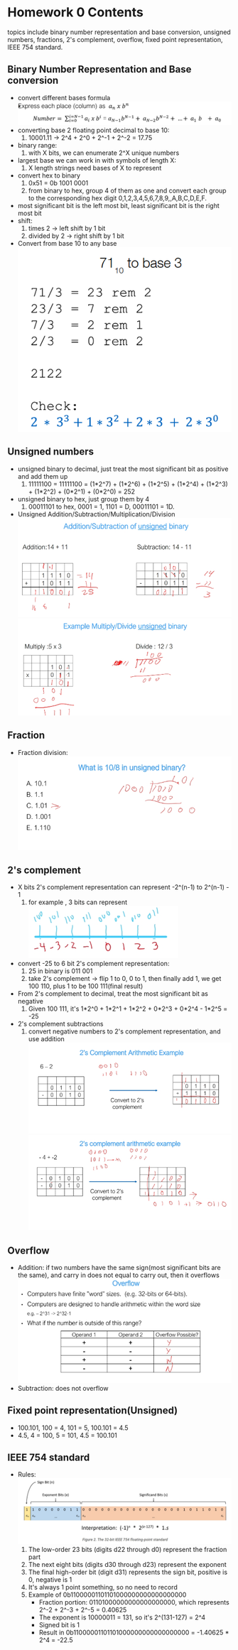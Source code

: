 # Homework 0 Contents
topics include binary number representation and base conversion, unsigned numbers, fractions, 2's complement, overflow, fixed point representation, IEEE 754 standard.

## Binary Number Representation and Base conversion
* convert different bases formula
    ![HW0](img/HW0/base-conv-formula.png)
* converting base 2 floating point decimal to base 10:
    1. 10001.11 -> 2^4 + 2^0 + 2^-1 + 2^-2 = 17.75
* binary range:
    1. with X bits, we can enumerate 2^X unique numbers
* largest base we can work in with symbols of length X:
    1. X length strings need bases of X to represent
* convert hex to binary
    1. 0x51 = 0b 1001 0001
    2. from binary to hex, group 4 of them as one and convert each group to the corresponding hex digit
        0,1,2,3,4,5,6,7,8,9,,A,B,C,D,E,F.
* most significant bit is the left most bit, least significant bit is the right most bit
* shift: 
    1. times 2 -> left shift by 1 bit
    2. divided by 2 -> right shift by 1 bit
* Convert from base 10 to any base </br>
    ![HW0](img/HW0/base10-to-base3.png)

## Unsigned numbers
* unsigned binary to decimal, just treat the most significant bit as positive and add them up
    1. 11111100 = 11111100 = (1\*2^7) + (1\*2^6) + (1\*2^5) + (1\*2^4) + (1\*2^3) + (1\*2^2) + (0\*2^1) + (0\*2^0) = 252
* unsigned binary to hex, just group them by 4
    1. 00011101 to hex, 0001 = 1, 1101 = D, 00011101 = 1D.
* Unsigned Addition/Subtraction/Multiplication/Division
    ![HW0](img/HW0/unsigned-arth.png)
    ![HW0](img/HW0/unsigned-arth2.png)

## Fraction
* Fraction division: </br>
    ![HW0](img/HW0/fraction.png)

## 2's complement
* X bits 2's complement representation can represent -2^(n-1) to 2^(n-1) - 1
    1. for example , 3 bits can represent </br>
    ![HW0](img/HW0/range.png)
* convert -25 to 6 bit 2's complement representation:
    1. 25 in binary is 011 001
    2. take 2's complement -> flip 1 to 0, 0 to 1, then finally add 1, we get 100 110, plus 1 to be 100 111(final result)
* From 2's complement to decimal, treat the most significant bit as negative
    1. Given 100 111, it's 1\*2^0 + 1*2^1 + 1\*2^2 + 0\*2^3 + 0\*2^4 - 1\*2^5 = -25
* 2's complement subtractions
    1. convert negative numbers to 2's complement representation, and use addition
    ![HW0](img/HW0/2s-comp-ex1.png)
    ![HW0](img/HW0/2s-comp-ex2.png)

## Overflow
* Addition: if two numbers have the same sign(most significant bits are the same), and carry in does not equal to carry out, then it overflows
![HW0](img/HW0/overflow.png)
* Subtraction: does not overflow

## Fixed point representation(Unsigned)
* 100.101, 100 = 4, 101 = 5, 100.101 = 4.5
* 4.5, 4 = 100, 5 = 101, 4.5 = 100.101 

## IEEE 754 standard
* Rules:
    ![HW0](img/HW0/IEEE-754.png)
    1. The low-order 23 bits (digits d22 through d0) represent the fraction part
    2. The next eight bits (digits d30 through d23) represent the exponent
    3. The final high-order bit (digit d31) represents the sign bit, positive is 0, negative is 1
    4. It's always 1 point something, so no need to record
    5. Example of 0b11000001101101000000000000000000
        * Fraction portion: 01101000000000000000000, which represents 2^-2 + 2^-3 + 2^-5 = 0.40625  
        * The exponent is 10000011 = 131, so it's 2^(131-127) = 2^4
        * Signed bit is 1 
        * Result in 0b11000001101101000000000000000000 = -1.40625 \* 2^4 = -22.5